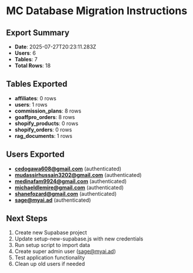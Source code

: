 # MC Database Migration Instructions

## Export Summary
- **Date**: 2025-07-27T20:23:11.283Z
- **Users**: 6
- **Tables**: 7
- **Total Rows**: 18

## Tables Exported
- **affiliates**: 0 rows
- **users**: 1 rows
- **commission_plans**: 8 rows
- **goaffpro_orders**: 8 rows
- **shopify_products**: 0 rows
- **shopify_orders**: 0 rows
- **rag_documents**: 1 rows

## Users Exported
- **cedogawa608@gmail.com** (authenticated)
- **mudassirhussain3202@gmail.com** (authenticated)
- **medinafam9924@gmail.com** (authenticated)
- **michaeldlemire@gmail.com** (authenticated)
- **shanefozard@gmail.com** (authenticated)
- **sage@myai.ad** (authenticated)

## Next Steps
1. Create new Supabase project
2. Update setup-new-supabase.js with new credentials
3. Run setup script to import data
4. Create super admin user (sage@myai.ad)
5. Test application functionality
6. Clean up old users if needed
